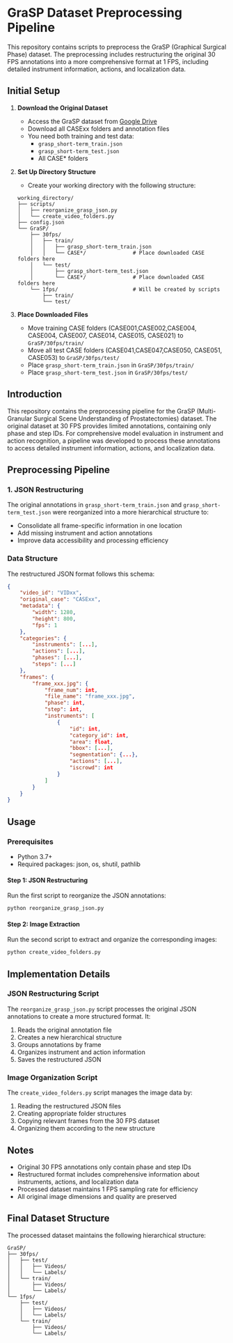 # GraSP Dataset Preprocessing Pipeline

This repository contains scripts to preprocess the GraSP (Graphical Surgical Phase) dataset. The preprocessing includes restructuring the original 30 FPS annotations into a more comprehensive format at 1 FPS, including detailed instrument information, actions, and localization data.

## Initial Setup

1. **Download the Original Dataset**
   - Access the GraSP dataset from [Google Drive](https://drive.google.com/drive/folders/16uGgYsQ2oohKo1-iSxOFWnFAPlGTtvb9)
   - Download all CASExx folders and annotation files
   - You need both training and test data:
     - `grasp_short-term_train.json`
     - `grasp_short-term_test.json`
     - All CASE* folders

2. **Set Up Directory Structure**
   - Create your working directory with the following structure:
   ```
   working_directory/
   ├── scripts/
   │   ├── reorganize_grasp_json.py
   │   └── create_video_folders.py
   ├── config.json
   └── GraSP/
       ├── 30fps/
       │   ├── train/
       │   │   ├── grasp_short-term_train.json
       │   │   └── CASE*/               # Place downloaded CASE folders here
       │   └── test/
       │       ├── grasp_short-term_test.json
       │       └── CASE*/               # Place downloaded CASE folders here
       └── 1fps/                        # Will be created by scripts
           ├── train/
           └── test/

   ```

3. **Place Downloaded Files**
   - Move training CASE folders (CASE001,CASE002,CASE004, CASE004, CASE007, CASE014, CASE015, CASE021) to `GraSP/30fps/train/`
   - Move all test CASE folders (CASE041,CASE047,CASE050, CASE051, CASE053) to `GraSP/30fps/test/`
   - Place `grasp_short-term_train.json` in `GraSP/30fps/train/`
   - Place `grasp_short-term_test.json` in `GraSP/30fps/test/`

## Introduction
This repository contains the preprocessing pipeline for the GraSP (Multi-Granular Surgical Scene Understanding of Prostatectomies) dataset. The original dataset at 30 FPS provides limited annotations, containing only phase and step IDs. For comprehensive model evaluation in instrument and action recognition, a pipeline was developed to process these annotations to access detailed instrument information, actions, and localization data.

## Preprocessing Pipeline

### 1. JSON Restructuring
The original annotations in `grasp_short-term_train.json` and `grasp_short-term_test.json` were reorganized into a more hierarchical structure to:
- Consolidate all frame-specific information in one location
- Add missing instrument and action annotations
- Improve data accessibility and processing efficiency

### Data Structure
The restructured JSON format follows this schema:
```json
{
    "video_id": "VIDxx",
    "original_case": "CASExx",
    "metadata": {
        "width": 1280,
        "height": 800,
        "fps": 1
    },
    "categories": {
        "instruments": [...],
        "actions": [...],
        "phases": [...],
        "steps": [...]
    },
    "frames": {
        "frame_xxx.jpg": {
            "frame_num": int,
            "file_name": "frame_xxx.jpg",
            "phase": int,
            "step": int,
            "instruments": [
                {
                    "id": int,
                    "category_id": int,
                    "area": float,
                    "bbox": [...],
                    "segmentation": {...},
                    "actions": [...],
                    "iscrowd": int
                }
            ]
        }
    }
}
```

## Usage

### Prerequisites
- Python 3.7+
- Required packages: json, os, shutil, pathlib


#### Step 1: JSON Restructuring
Run the first script to reorganize the JSON annotations:
```bash
python reorganize_grasp_json.py
```

#### Step 2: Image Extraction
Run the second script to extract and organize the corresponding images:
```bash
python create_video_folders.py
```

## Implementation Details

### JSON Restructuring Script
The `reorganize_grasp_json.py` script processes the original JSON annotations to create a more structured format. It:
1. Reads the original annotation file
2. Creates a new hierarchical structure
3. Groups annotations by frame
4. Organizes instrument and action information
5. Saves the restructured JSON

### Image Organization Script
The `create_video_folders.py` script manages the image data by:
1. Reading the restructured JSON files
2. Creating appropriate folder structures
3. Copying relevant frames from the 30 FPS dataset
4. Organizing them according to the new structure

## Notes
- Original 30 FPS annotations only contain phase and step IDs
- Restructured format includes comprehensive information about instruments, actions, and localization data
- Processed dataset maintains 1 FPS sampling rate for efficiency
- All original image dimensions and quality are preserved

## Final Dataset Structure
The processed dataset maintains the following hierarchical structure:
```
GraSP/
├── 30fps/
│   ├── test/
│   │   ├── Videos/
│   │   └── Labels/
│   └── train/
│       ├── Videos/
│       └── Labels/
└── 1fps/
    ├── test/
    │   ├── Videos/
    │   └── Labels/
    └── train/
        ├── Videos/
        └── Labels/
```
